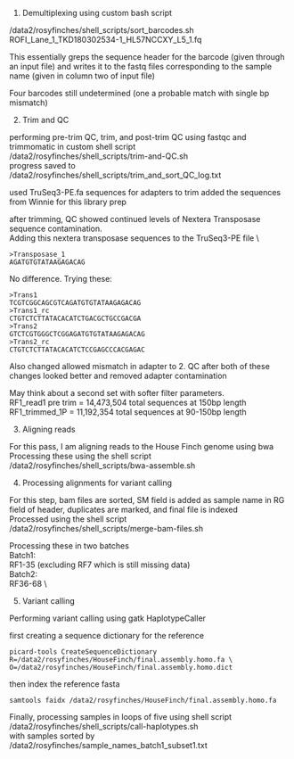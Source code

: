 1. Demultiplexing using custom bash script

/data2/rosyfinches/shell_scripts/sort_barcodes.sh \
ROFI_Lane_1_TKD180302534-1_HL57NCCXY_L5_1.fq

This essentially greps the sequence header for the barcode (given through an input file) and writes it to the fastq files corresponding to the sample name (given in column two of input file)

Four barcodes still undetermined (one a probable match with single bp mismatch)

2. Trim and QC 

performing pre-trim QC, trim, and post-trim QC using fastqc and trimmomatic in custom shell script \
/data2/rosyfinches/shell_scripts/trim-and-QC.sh \
progress saved to \
/data2/rosyfinches/shell_scripts/trim_and_sort_QC_log.txt

used TruSeq3-PE.fa sequences for adapters to trim
added the sequences from Winnie for this library prep

after trimming, QC showed continued levels of Nextera Transposase sequence contamination. \
Adding this nextera transposase sequences to the TruSeq3-PE file \
	
	>Transposase_1
	AGATGTGTATAAGAGACAG

No difference. Trying these:
	
	>Trans1
	TCGTCGGCAGCGTCAGATGTGTATAAGAGACAG
	>Trans1_rc
	CTGTCTCTTATACACATCTGACGCTGCCGACGA
	>Trans2
	GTCTCGTGGGCTCGGAGATGTGTATAAGAGACAG
	>Trans2_rc
	CTGTCTCTTATACACATCTCCGAGCCCACGAGAC

Also changed allowed mismatch in adapter to 2. QC after both of these changes looked better and removed adapter contamination 

May think about a second set with softer filter parameters. \
RF1_read1 pre trim = 14,473,504 total sequences at 150bp length \
RF1_trimmed_1P = 11,192,354 total sequences at 90-150bp length

3. Aligning reads

For this pass, I am aligning reads to the House Finch genome using bwa \
Processing these using the shell script \
/data2/rosyfinches/shell_scripts/bwa-assemble.sh

4. Processing alignments for variant calling

For this step, bam files are sorted, SM field is added as sample name in RG field of header, duplicates are marked, and final file is indexed \
Processed using the shell script \
/data2/rosyfinches/shell_scripts/merge-bam-files.sh

Processing these in two batches \
Batch1: \
RF1-35 (excluding RF7 which is still missing data) \
Batch2: \
RF36-68 \

5. Variant calling 

Performing variant calling using gatk HaplotypeCaller

first creating a sequence dictionary for the reference

	picard-tools CreateSequenceDictionary R=/data2/rosyfinches/HouseFinch/final.assembly.homo.fa \
	O=/data2/rosyfinches/HouseFinch/final.assembly.homo.dict

then index the reference fasta

	samtools faidx /data2/rosyfinches/HouseFinch/final.assembly.homo.fa

Finally, processing samples in loops of five using shell script \
/data2/rosyfinches/shell_scripts/call-haplotypes.sh \
with samples sorted by \
/data2/rosyfinches/sample_names_batch1_subset1.txt
